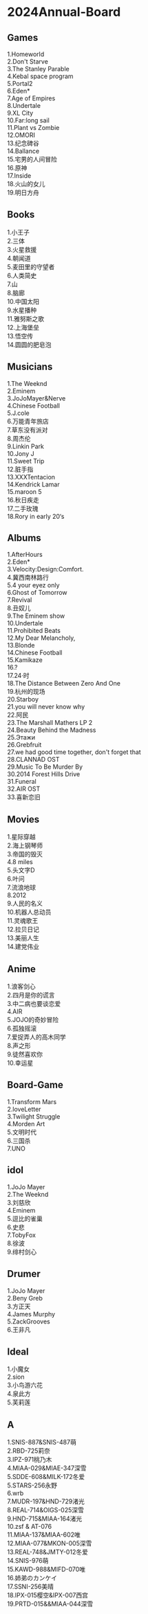 # 2024Annual-Board

## Games
1.Homeworld  
2.Don't Starve  
3.The Stanley Parable  
4.Kebal space program  
5.Portal2  
6.Eden*  
7.Age of Empires  
8.Undertale  
9.XL City  
10.Far:long sail  
11.Plant vs Zombie  
12.OMORI  
13.纪念碑谷  
14.Ballance  
15.宅男的人间冒险  
16.原神  
17.Inside  
18.火山的女儿  
19.明日方舟  

## Books
1.小王子  
2.三体  
3.火星救援  
4.朝闻道  
5.麦田里的守望者  
6.人类简史  
7.山  
8.脑廊  
10.中国太阳   
9.水星播种  
11.雅努斯之歌  
12.上海堡垒  
13.悟空传   
14.圆圆的肥皂泡  
 
## Musicians
1.The Weeknd  
2.Eminem  
3.JoJoMayer&Nerve                   
4.Chinese Football  
5.J.cole   
6.万能青年旅店  
7.草东没有派对  
8.周杰伦  
9.Linkin Park  
10.Jony J  
11.Sweet Trip  
12.脏手指  
13.XXXTentacion  
14.Kendrick Lamar  
15.maroon 5  
16.秋日疾走  
17.二手玫瑰  
18.Rory in early 20‘s   


## Albums
1.AfterHours  
2.Eden*    
3.Velocity:Design:Comfort.  
4.冀西南林路行  
5.4 your eyez only   
6.Ghost of Tomorrow   
7.Revival   
8.丑奴儿  
9.The Eminem show  
10.Undertale  
11.Prohibited Beats  
12.My Dear Melancholy,  
13.Blonde  
14.Chinese Football  
15.Kamikaze  
16.?  
17.24·时  
18.The Distance Between Zero And One  
19.杭州的现场  
20.Starboy  
21.you will never know why  
22.阿民  
23.The Marshall Mathers LP 2  
24.Beauty Behind the Madness  
25.Этажи  
26.Grebfruit  
27.we had good time together, don't forget that  
28.CLANNAD OST   
29.Music To Be Murder By  
30.2014 Forest Hills Drive  
31.Funeral  
32.AIR OST  
33.喜新恋旧  

## Movies
1.星际穿越  
2.海上钢琴师  
3.帝国的毁灭  
4.8 miles  
5.头文字D  
6.叶问  
7.流浪地球  
8.2012  
9.人民的名义  
10.机器人总动员  
11.灵魂歌王  
12.拉贝日记  
13.美丽人生  
14.建党伟业  

## Anime 
1.浪客剑心   
2.四月是你的谎言    
3.中二病也要谈恋爱  
4.AIR  
5.JOJO的奇妙冒险  
6.孤独摇滚  
7.爱捉弄人的高木同学  
8.声之形  
9.徒然喜欢你  
10.幸运星  

## Board-Game
1.Transform Mars  
2.loveLetter  
3.Twilight Struggle  
4.Morden Art  
5.文明时代  
6.三国杀  
7.UNO  

## idol
1.JoJo Mayer  
2.The Weeknd  
3.刘慈欣  
4.Eminem  
5.逗比的雀巢  
6.史悲  
7.TobyFox  
8.徐波  
9.绯村剑心  

## Drumer
1.JoJo Mayer  
2.Beny Greb  
3.方正天  
4.James Murphy  
5.ZackGrooves  
6.王非凡  

## Ideal
1.小魔女   
2.sion  
3.小鸟游六花    
4.泉此方  
5.芙莉莲  

## A
1.SNIS-887&SNIS-487萌  
2.RBD-725莉奈  
3.IPZ-971桃乃木  
4.MIAA-029&MIAE-347深雪  
5.SDDE-608&MILK-172冬爱   
5.STARS-256永野    
6.wrb  
7.MUDR-197&HND-729渚光  
8.REAL-714&OIGS-025深雪    
9.HND-715&MIAA-164渚光  
10.zsf & AT-076  
11.MIAA-137&MIAA-602唯  
12.MIAA-077&MKON-005深雪  
13.REAL-748&JMTY-012冬爱  
14.SNIS-976萌  
15.KAWD-988&MIFD-070唯  
16.姉弟のカンケイ  
17.SSNI-256美晴  
18.IPX-015樱空&IPX-007西宫    
19.PRTD-015&&MIAA-044深雪  

